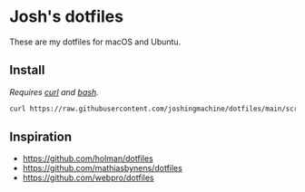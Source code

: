# Josh's dotfiles

These are my dotfiles for macOS and Ubuntu.

## Install

_Requires [curl](https://curl.se/) and [bash](https://www.gnu.org/software/bash/)._

```sh
curl https://raw.githubusercontent.com/joshingmachine/dotfiles/main/scripts/install.sh | bash
```

## Inspiration

- https://github.com/holman/dotfiles
- https://github.com/mathiasbynens/dotfiles
- https://github.com/webpro/dotfiles
